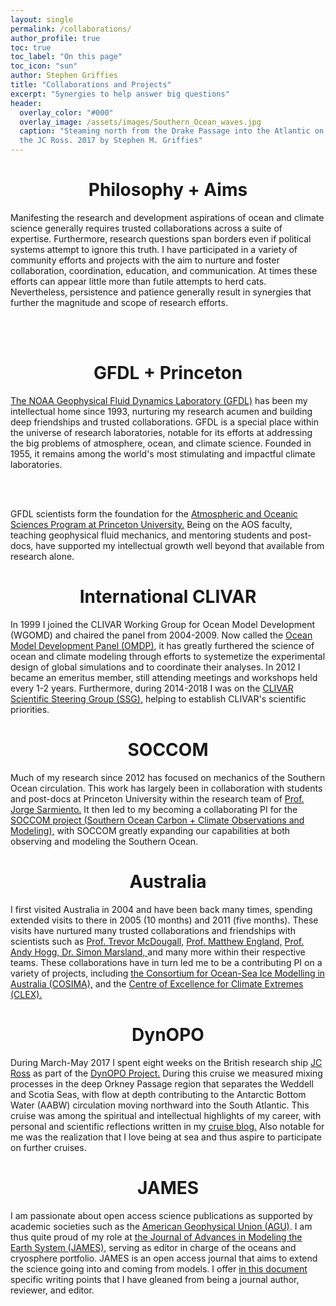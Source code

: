 ```yaml
---
layout: single 
permalink: /collaborations/
author_profile: true
toc: true
toc_label: "On this page"
toc_icon: "sun"
author: Stephen Griffies
title: "Collaborations and Projects"
excerpt: "Synergies to help answer big questions"
header:
  overlay_color: "#000"
  overlay_image: /assets/images/Southern_Ocean_waves.jpg
  caption: "Steaming north from the Drake Passage into the Atlantic on
  the JC Ross. 2017 by Stephen M. Griffies"
---
```



#  <center> Philosophy + Aims </center>

<p align="justify">

Manifesting the research and development aspirations of ocean and
climate science generally requires trusted collaborations across a
suite of expertise.  Furthermore, research questions span borders even
if political systems attempt to ignore this truth.  I have
participated in a variety of community efforts and projects with the
aim to nurture and foster collaboration, coordination, education, and
communication.  At times these efforts can appear little more than
futile attempts to herd cats.  Nevertheless, persistence and patience
generally result in synergies that further the magnitude and scope of
research efforts.

<br> <br>

</p>


#  <center> GFDL + Princeton </center>
<p align="justify">

<a href="https://www.gfdl.noaa.gov/">The NOAA Geophysical Fluid
Dynamics Laboratory (GFDL)</a> has been my intellectual home since
1993, nurturing my research acumen and building deep friendships and
trusted collaborations.  GFDL is a special place within the universe
of research laboratories, notable for its efforts at addressing the
big problems of atmosphere, ocean, and climate science.  Founded in
1955, it remains among the world's most stimulating and impactful
climate laboratories.

<br>
<br>

GFDL scientists form the foundation for the <a
href="https://aos.princeton.edu/"> Atmospheric and Oceanic Sciences
Program at Princeton University.</a> Being on the AOS faculty,
teaching geophysical fluid mechanics, and mentoring students and
post-docs, have supported my intellectual growth well beyond that
available from research alone. 

</p>


#  <center> International CLIVAR </center>
<p align="justify">

In 1999 I joined the CLIVAR Working Group for Ocean Model Development
(WGOMD) and chaired the panel from 2004-2009.  Now called the <a
href="http://www.clivar.org/clivar-panels/omdp"> Ocean Model
Development Panel (OMDP)</a>, it has greatly furthered the science of
ocean and climate modeling through efforts to systemetize the
experimental design of global simulations and to coordinate their
analyses.  In 2012 I became an emeritus member, still attending
meetings and workshops held every 1-2 years.  Furthermore, during
2014-2018 I was on the <a
href="http://www.clivar.org/organization/ssg"> CLIVAR Scientific
Steering Group (SSG),</a> helping to establish CLIVAR's scientific
priorities.

</p>


#  <center> SOCCOM </center>
<p align="justify">

Much of my research since 2012 has focused on mechanics of the
Southern Ocean circulation.  This work has largely been in
collaboration with students and post-docs at Princeton University
within the research team of <a
href="https://soccom.princeton.edu/team/sarmiento"> Prof. Jorge
Sarmiento.</a> It then led to my becoming a collaborating PI for the
<a href="https://soccom.princeton.edu/">SOCCOM project (Southern Ocean
Carbon + Climate Observations and Modeling),</a> with SOCCOM greatly
expanding our capabilities at both observing and modeling the Southern
Ocean.

</p>

#  <center> Australia </center>
<p align="justify">

I first visited Australia in 2004 and have been back many times,
spending extended visits to there in 2005 (10 months) and 2011 (five
months).  These visits have nurtured many trusted collaborations and
friendships with scientists such as <a
href="https://research.unsw.edu.au/people/scientia-professor-trevor-mcdougall">
Prof. Trevor McDougall,</a> <a
href="https://www.ccrc.unsw.edu.au/ccrc-team/academic-research/matthew-england">
Prof. Matthew England,</a> <a
href="http://rses.anu.edu.au/people/andy-hogg"> Prof. Andy Hogg, </a>
<a href="https://people.csiro.au/M/S/Simon-Marsland"> Dr. Simon
Marsland, </a> and many more within their respective teams.  These
collaborations have in turn led me to be a contributing PI on a
variety of projects, including <a href="http://cosima.org.au/"> the
Consortium for Ocean-Sea Ice Modelling in Australia (COSIMA),</a> and
the <a href="https://climateextremes.org.au/">Centre of Excellence for
Climate Extremes (CLEX).</a>

</p>


#  <center> DynOPO </center>
<p align="justify">

During March-May 2017 I spent eight weeks on the British research ship
<a
href="https://www.bas.ac.uk/polar-operations/sites-and-facilities/ship/rrs-james-clark-ross-virtual-tour/">JC
Ross</a> as part of the <a
href="https://www.bas.ac.uk/project/dynamics-of-the-orkney-passage-outflow/">DynOPO
Project.</a> During this cruise we measured mixing processes in the
deep Orkney Passage region that separates the Weddell and Scotia Seas,
with flow at depth contributing to the Antarctic Bottom Water (AABW)
circulation moving northward into the South Atlantic. This cruise was
among the spiritual and intellectual highlights of my career, with
personal and scientific reflections written in my <a
href="https://dynopocruise2017.blogspot.com/"> cruise blog.</a> Also
notable for me was the realization that I love being at sea and thus
aspire to participate on further cruises.

</p>

#  <center> JAMES </center>
<p align="justify">

I am passionate about open access science publications as supported by
academic societies such as the <a href="https://sites.agu.org/">
American Geophysical Union (AGU)</a>. I am thus quite proud of my role
at <a
href="https://agupubs.onlinelibrary.wiley.com/hub/journal/19422466/editorial-board/editorial-board">
the Journal of Advances in Modeling the Earth System (JAMES),</a>
serving as editor in charge of the oceans and cryosphere portfolio.
JAMES is an open access journal that aims to extend the science going
into and coming from models. I offer <a
href="https://github.com/StephenGriffies/documents/blob/master/ElementsOfStyle/Griffies_Elements_of_Style_journal_articles.pdf">
in this document </a> specific writing points that I have gleaned from
being a journal author, reviewer, and editor.

</p>


